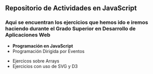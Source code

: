 ## Repositorio de Actividades en JavaScript

### Aqui se encuentran los ejercicios que hemos ido e iremos haciendo durante el Grado Superior en Desarrollo de Aplicaciones Web

* **Programación en JavaScript**
 * Programación Dirigida por Eventos
 + Ejercicos sobre Arrays
 + Ejercicios con uso de SVG y D3